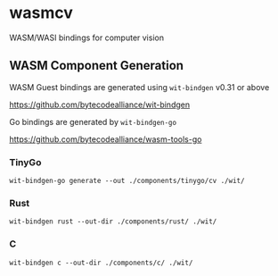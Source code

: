 # wasmcv

WASM/WASI bindings for computer vision

## WASM Component Generation

WASM Guest bindings are generated using `wit-bindgen` v0.31 or above

https://github.com/bytecodealliance/wit-bindgen

Go bindings are generated by `wit-bindgen-go`

https://github.com/bytecodealliance/wasm-tools-go

### TinyGo

```shell
wit-bindgen-go generate --out ./components/tinygo/cv ./wit/
```

### Rust

```shell
wit-bindgen rust --out-dir ./components/rust/ ./wit/
```

### C

```shell
wit-bindgen c --out-dir ./components/c/ ./wit/
```


